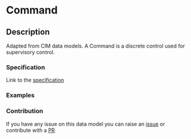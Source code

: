 # Command

## Description 

Adapted from CIM data models. A Command is a discrete control used for supervisory control.
### Specification

Link to the [specification](https://smart-data-models.github.io/dataModel.EnergyCIM/Command/doc/spec.md)
### Examples
### Contribution

 If you have any issue on this data model you can raise an [issue](https://github.com/smart-data-models/dataModel.EnergyCIM/issues)  or contribute with a [PR](https://github.com/smart-data-models/dataModel.EnergyCIM/pulls)